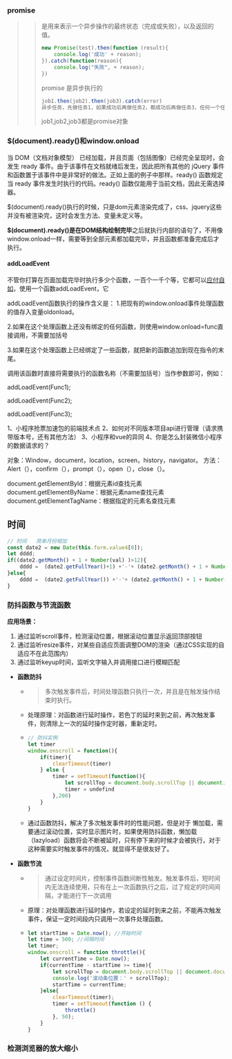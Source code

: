### promise

> > 是用来表示一个异步操作的最终状态（完成或失败），以及返回的值。
> >
> > ```js
> > new Promise(test).then(function (result){
> >     console.log('成功' + reason);
> > }).catch(function(reason){
> >     console.log("失败", + reason);
> > })
> > ```
> >
> > promise 是异步执行的
> >
> > ```js
> > job1.then(job2).then(job3).catch(error)
> > 异步任务，先做任务1，如果成功后再做任务2，都成功后再做任务3，任何一个任务失败后则不再继续，并执行错误处理的函数
> > ```
> >
> > job1,job2,job3都是promise对象

### $(document).ready()和window.onload

当 DOM（文档对象模型） 已经加载，并且页面（包括图像）已经完全呈现时，会发生 ready 事件。由于该事件在文档就绪后发生，因此把所有其他的 jQuery 事件和函数置于该事件中是非常好的做法。正如上面的例子中那样。ready() 函数规定当 ready 事件发生时执行的代码。ready() 函数仅能用于当前文档，因此无需选择器。

$(document).ready()执行的时候，只是dom元素渲染完成了，css、jquery这些并没有被渲染完，这时会发生方法、变量未定义等。

**$(document).ready()**是在**DOM结构绘制完毕**之后就执行内部的语句了，不用像window.onload一样，需要等到全部元素都加载完毕，并且函数都准备完成后才执行。

#### addLoadEvent

不管你打算在页面加载完毕时执行多少个函数，一百个一千个等，它都可以[应付自如](https://www.baidu.com/s?wd=%E5%BA%94%E4%BB%98%E8%87%AA%E5%A6%82&tn=24004469_oem_dg&rsv_dl=gh_pl_sl_csd)，使用一个函数addLoadEvent，它

addLoadEvent函数执行的操作含义是：
1.把现有的window.onload事件处理函数的值存入变量oldonload。

2.如果在这个处理函数上还没有绑定的任何函数，则使用window.onload=func直接调用，不需要加括号

3.如果在这个处理函数上已经绑定了一些函数，就把新的函数追加到现在指令的末尾。

调用该函数时直接将需要执行的函数名称（不需要加括号）当作参数即可，例如：

addLoadEvent(Func1);

addLoadEvent(Func2);

addLoadEvent(Func3);



1、小程序抢票加速包的前端技术点
2、如何对不同版本项目api进行管理（请求携带版本号，还有其他方法）
3、小程序和vue的异同
4、你是怎么封装微信小程序的数据请求的？





对象：Window，document，location，screen，history，navigator。
方法：Alert（），confirm（），prompt（），open（），close（）。

document.getElementById：根据元素id查找元素
document.getElementByName：根据元素name查找元素
document.getElementTagName：根据指定的元素名查找元素



## 时间

```javascript
// 时间   简单月份相加
const date2 = new Date(this.form.value4[0]);
let dddd;
if((date2.getMonth() + 1 + Number(val) )>12){
	dddd =  (date2.getFullYear()+1) +'-'+ (date2.getMonth() + 1 + Number(val) -12 )+ '-'+ (date2.getDate() )
}else{
  	dddd =  (date2.getFullYear()) +'-'+ (date2.getMonth() + 1 + Number(val))+ '-'+ (date2.getDate() )
}
```



### 防抖函数与节流函数

**应用场景：**

1. 通过监听scroll事件，检测滚动位置，根据滚动位置显示返回顶部按钮
2. 通过监听resize事件，对某些自适应页面调整DOM的渲染（通过CSS实现的自适应不在此范围内）
3. 通过监听keyup时间，监听文字输入并调用接口进行模糊匹配

- **函数防抖**

  - > 多次触发事件后，时间处理函数只执行一次，并且是在触发操作结束时执行。

  - 处理原理：对函数进行延时操作，若色丁的延时来到之前，再次触发事件，则清除上一次的延时操作定时器，重新定时。

  - ```javascript
    // 防抖实例
    let timer
    window.onscroll = function(){
        if(timer){
            clearTimeout(timer)
        } else {
            timer = setTimeout(function(){
                let scrollTop = document.body.scrollTop || document.documentElement.scrollTop;
            	timer = undefind
            },200)
        }
    }
    ```

  - 通过函数防抖，解决了多次触发事件时的性能问题，但是对于 懒加载，需要通过滚动位置，实时显示图片时，如果使用防抖函数，懒加载（lazyload）函数将会不断被延时，只有停下来的时候才会被执行，对于这种需要实时触发事件的情况，就显得不是很友好了。

- **函数节流**

  - > 通过设定时间片，控制事件函数间断性触发。触发事件后，短时间内无法连续使用，只有在上一次函数执行之后，过了规定的时间间隔，才能进行下一次调用

  - 原理：对处理函数进行延时操作，若设定的延时到来之前，不能再次触发事件，保证一定时间段内只调用一次事件处理函数。

  - ```javascript
    let startTime = Date.now(); //开始时间
    let time = 500; //间隔时间
    let timer;
    window.onscroll = function throttle(){
        let currentTime = Date.now();
        if(currentTime - startTime >= time){
            let scrollTop = document.body.scrollTop || document.documentElement.scrollTop;
            console.log('滚动条位置：' + scrollTop);
            startTime = currentTime;
        }else{
            clearTimeout(timer);
            timer = setTimeout(function () {
                throttle()
            }, 50);
        }
    }
    ```





### 检测浏览器的放大缩小







